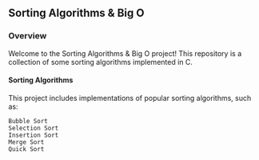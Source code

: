 ## Sorting Algorithms & Big O
### Overview

Welcome to the Sorting Algorithms & Big O project! This repository is a collection of
some sorting algorithms implemented in C.

#### Sorting Algorithms

This project includes implementations of popular sorting algorithms, such as:

    Bubble Sort
    Selection Sort
    Insertion Sort
    Merge Sort
    Quick Sort
